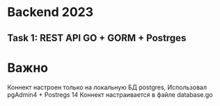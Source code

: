 # Backend 2023
## Task 1: REST API GO + GORM + Postrges

# Важно
Коннект настроен только на локальную БД postgres, Использовал pgAdmin4 + Postregs 14
Коннект настраивается в файле database.go
